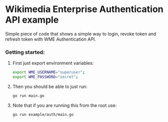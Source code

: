 # Wikimedia Enterprise Authentication API example

Simple piece of code that shows a simple way to login, revoke token and refresh token with WME Authentication API.

### Getting started:

1. First just export environment variables:

    ```bash
    export WME_USERNAME="superuser";
    export WME_PASSWORD="secret";
    ```

1. Then you should be able to just run:

    ```bash
    go run main.go
    ```

1. Note that if you are running this from the root use:
    ```bash
    go run example/auth/main.go
    ```
